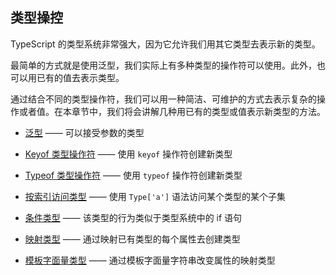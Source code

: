 ## 类型操控

TypeScript 的类型系统非常强大，因为它允许我们用其它类型去表示新的类型。

最简单的方式就是使用泛型，我们实际上有多种类型的操作符可以使用。此外，也可以用已有的值去表示类型。

通过结合不同的类型操作符，我们可以用一种简洁、可维护的方式去表示复杂的操作或者值。在本章节中，我们将会讲解几种用已有的类型或值表示新类型的方法。

* [泛型](https://github.com/Chorer/TypeScript-Doc-Zh/blob/main/zh/Handbook/Type%20Manipulation/Generics.md) —— 可以接受参数的类型
* [Keyof 类型操作符](https://github.com/Chorer/TypeScript-Doc-Zh/blob/main/zh/Handbook/Type%20Manipulation/Keyof%20Type%20Operator.md) —— 使用 `keyof` 操作符创建新类型
* [Typeof 类型操作符](https://github.com/Chorer/TypeScript-Doc-Zh/blob/main/zh/Handbook/Type%20Manipulation/Typeof%20Type%20Operator.md) —— 使用 `typeof` 操作符创建新类型
* [按索引访问类型](https://github.com/Chorer/TypeScript-Doc-Zh/blob/main/zh/Handbook/Type%20Manipulation/Indexed%20Access%20Types.md) —— 使用 `Type['a']` 语法访问某个类型的某个子集

* [条件类型](https://github.com/Chorer/TypeScript-Doc-Zh/blob/main/zh/Handbook/Type%20Manipulation/Conditional%20Types.md) —— 该类型的行为类似于类型系统中的 if 语句
* [映射类型](https://github.com/Chorer/TypeScript-Doc-Zh/blob/main/zh/Handbook/Type%20Manipulation/Mapped%20Types.md) —— 通过映射已有类型的每个属性去创建类型
* [模板字面量类型](https://github.com/Chorer/TypeScript-Doc-Zh/blob/main/zh/Handbook/Type%20Manipulation/Template%20Literal%20Types.md) —— 通过模板字面量字符串改变属性的映射类型

